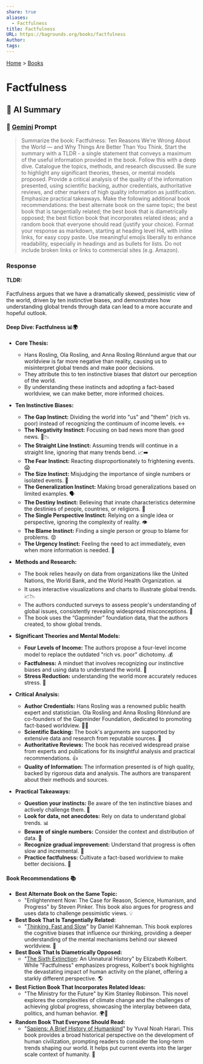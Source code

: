 ```yaml
---
share: true
aliases:
  - Factfulness
title: Factfulness
URL: https://bagrounds.org/books/factfulness
Author: 
tags: 
---
```

[Home](../index.md) > [Books](./index.md)  
# Factfulness  
## 🤖 AI Summary  
### 💬 [Gemini](https://gemini.google.com) Prompt  
> Summarize the book: Factfulness: Ten Reasons We're Wrong About the World — and Why Things Are Better Than You Think. Start the summary with a TLDR - a single statement that conveys a maximum of the useful information provided in the book. Follow this with a deep dive. Catalogue the topics, methods, and research discussed. Be sure to highlight any significant theories, theses, or mental models proposed. Provide a critical analysis of the quality of the information presented, using scientific backing, author credentials, authoritative reviews, and other markers of high quality information as justification. Emphasize practical takeaways. Make the following additional book recommendations: the best alternate book on the same topic; the best book that is tangentially related; the best book that is diametrically opposed; the best fiction book that incorporates related ideas; and a random book that everyone should read (justify your choice). Format your response as markdown, starting at heading level H4, with inline links, for easy copy paste. Use meaningful emojis liberally to enhance readability, especially in headings and as bullets for lists. Do not include broken links or links to commercial sites (e.g. Amazon).  
  
### Response  
#### **TLDR:**  
Factfulness argues that we have a dramatically skewed, pessimistic view of the world, driven by ten instinctive biases, and demonstrates how understanding global trends through data can lead to a more accurate and hopeful outlook.  
  
#### **Deep Dive: Factfulness 📊🌍**  
* **Core Thesis:**  
    * Hans Rosling, Ola Rosling, and Anna Rosling Rönnlund argue that our worldview is far more negative than reality, causing us to misinterpret global trends and make poor decisions.  
    * They attribute this to ten instinctive biases that distort our perception of the world.  
    * By understanding these instincts and adopting a fact-based worldview, we can make better, more informed choices.  
  
* **Ten Instinctive Biases:**  
    * **The Gap Instinct:** Dividing the world into "us" and "them" (rich vs. poor) instead of recognizing the continuum of income levels. ↔️  
    * **The Negativity Instinct:** Focusing on bad news more than good news. 📰📉  
    * **The Straight Line Instinct:** Assuming trends will continue in a straight line, ignoring that many trends bend. 📈➡️  
    * **The Fear Instinct:** Reacting disproportionately to frightening events. 😱  
    * **The Size Instinct:** Misjudging the importance of single numbers or isolated events. 🔢  
    * **The Generalization Instinct:** Making broad generalizations based on limited examples. 🗣️  
    * **The Destiny Instinct:** Believing that innate characteristics determine the destinies of people, countries, or religions. 🔮  
    * **The Single Perspective Instinct:** Relying on a single idea or perspective, ignoring the complexity of reality. 👁️  
    * **The Blame Instinct:** Finding a single person or group to blame for problems. 😡  
    * **The Urgency Instinct:** Feeling the need to act immediately, even when more information is needed. 🚨  
  
* **Methods and Research:**  
    * The book relies heavily on data from organizations like the United Nations, the World Bank, and the World Health Organization. 📊  
    * It uses interactive visualizations and charts to illustrate global trends. 📈📉  
    * The authors conducted surveys to assess people's understanding of global issues, consistently revealing widespread misconceptions. 📝  
    * The book uses the “Gapminder” foundation data, that the authors created, to show global trends.  
  
* **Significant Theories and Mental Models:**  
    * **Four Levels of Income:** The authors propose a four-level income model to replace the outdated "rich vs. poor" dichotomy. 💰  
    * **Factfulness:** A mindset that involves recognizing our instinctive biases and using data to understand the world. 🧠  
    * **Stress Reduction:** understanding the world more accurately reduces stress. 🧘  
  
* **Critical Analysis:**  
    * **Author Credentials:** Hans Rosling was a renowned public health expert and statistician. Ola Rosling and Anna Rosling Rönnlund are co-founders of the Gapminder Foundation, dedicated to promoting fact-based worldview. 🧑‍⚕️  
    * **Scientific Backing:** The book's arguments are supported by extensive data and research from reputable sources. 🔬  
    * **Authoritative Reviews:** The book has received widespread praise from experts and publications for its insightful analysis and practical recommendations. 👍  
    * **Quality of Information:** The information presented is of high quality, backed by rigorous data and analysis. The authors are transparent about their methods and sources.  
  
* **Practical Takeaways:**  
    * **Question your instincts:** Be aware of the ten instinctive biases and actively challenge them. 🤔  
    * **Look for data, not anecdotes:** Rely on data to understand global trends. 📊  
    * **Beware of single numbers:** Consider the context and distribution of data. 🔢  
    * **Recognize gradual improvement:** Understand that progress is often slow and incremental. 🐢  
    * **Practice factfulness:** Cultivate a fact-based worldview to make better decisions. 🧠  
  
#### **Book Recommendations 📚**  
* **Best Alternate Book on the Same Topic:**  
    * "Enlightenment Now: The Case for Reason, Science, Humanism, and Progress" by Steven Pinker. This book also argues for progress and uses data to challenge pessimistic views. 💡  
* **Best Book That Is Tangentially Related:**  
    * "[Thinking, Fast and Slow](./thinking-fast-and-slow.md)" by Daniel Kahneman. This book explores the cognitive biases that influence our thinking, providing a deeper understanding of the mental mechanisms behind our skewed worldview. 🧠  
* **Best Book That Is Diametrically Opposed:**  
    * "[The Sixth Extinction](./the-sixth-extinction.md): An Unnatural History" by Elizabeth Kolbert. While "Factfulness" emphasizes progress, Kolbert's book highlights the devastating impact of human activity on the planet, offering a starkly different perspective. 🌎  
* **Best Fiction Book That Incorporates Related Ideas:**  
    * "The Ministry for the Future" by Kim Stanley Robinson. This novel explores the complexities of climate change and the challenges of achieving global progress, showcasing the interplay between data, politics, and human behavior. 🌍📖  
* **Random Book That Everyone Should Read:**  
    * "[Sapiens: A Brief History of Humankind](./sapiens-a-brief-history-of-humankind.md)" by Yuval Noah Harari. This book provides a broad historical perspective on the development of human civilization, prompting readers to consider the long-term trends shaping our world. It helps put current events into the larger scale context of humanity. 📜  
